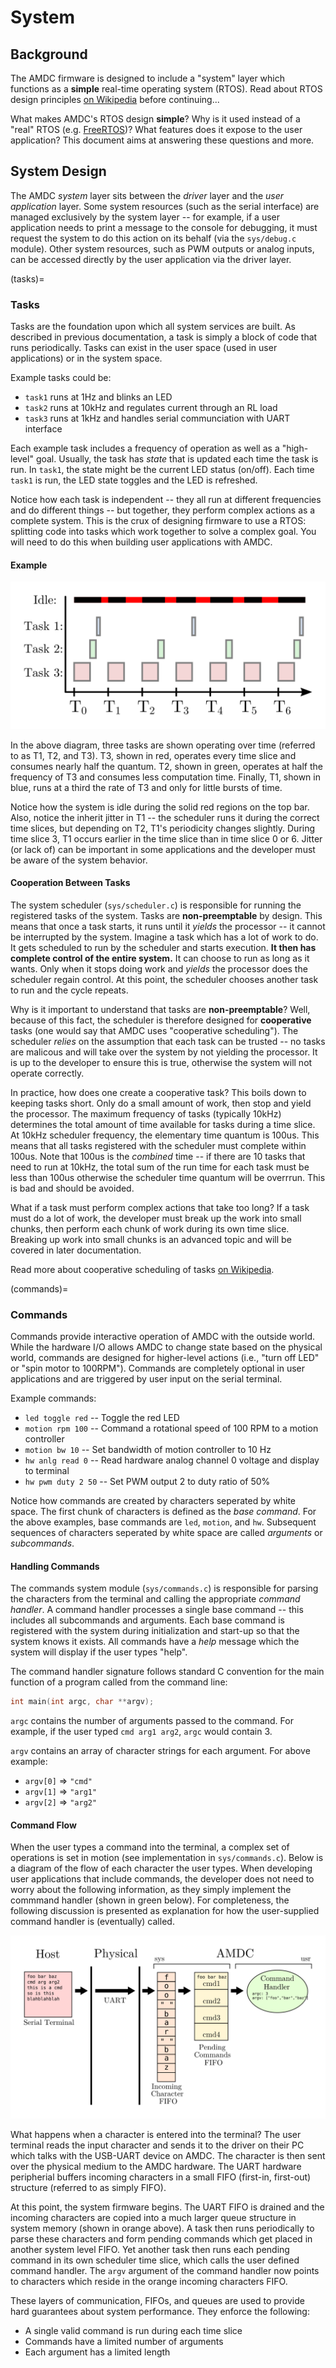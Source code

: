 # System

## Background

The AMDC firmware is designed to include a "system" layer which functions as a **simple** real-time operating system (RTOS). Read about RTOS design principles [on Wikipedia](https://en.wikipedia.org/wiki/Real-time_operating_system) before continuing...

What makes AMDC's RTOS design **simple**? Why is it used instead of a "real" RTOS (e.g. [FreeRTOS](https://www.freertos.org/))? What features does it expose to the user application? This document aims at answering these questions and more.

## System Design

The AMDC *system* layer sits between the *driver* layer and the *user application* layer. Some system resources (such as the serial interface) are managed exclusively by the system layer -- for example, if a user application needs to print a message to the console for debugging, it must request the system to do this action on its behalf (via the `sys/debug.c` module). Other system resources, such as PWM outputs or analog inputs, can be accessed directly by the user application via the driver layer.

(tasks)=
### Tasks

Tasks are the foundation upon which all system services are built. As described in previous documentation, a task is simply a block of code that runs periodically. Tasks can exist in the user space (used in user applications) or in the system space.

Example tasks could be:
- `task1` runs at 1Hz and blinks an LED
- `task2` runs at 10kHz and regulates current through an RL load
- `task3` runs at 1kHz and handles serial communciation with UART interface

Each example task includes a frequency of operation as well as a "high-level" goal. Usually, the task has *state* that is updated each time the task is run. In `task1`, the state might be the current LED status (on/off). Each time `task1` is run, the LED state toggles and the LED is refreshed.

Notice how each task is independent -- they all run at different frequencies and do different things -- but together, they perform complex actions as a complete system. This is the crux of designing firmware to use a RTOS: splitting code into tasks which work together to solve a complex goal. You will need to do this when building user applications with AMDC.

#### Example

![tasks-example](images/tasks-example.svg)

In the above diagram, three tasks are shown operating over time (referred to as T1, T2, and T3). T3, shown in red, operates every time slice and consumes nearly half the quantum. T2, shown in green, operates at half the frequency of T3 and consumes less computation time. Finally, T1, shown in blue, runs at a third the rate of T3 and only for little bursts of time.

Notice how the system is idle during the solid red regions on the top bar. Also, notice the inherit jitter in T1 -- the scheduler runs it during the correct time slices, but depending on T2, T1's periodicity changes slightly. During time slice 3, T1 occurs earlier in the time slice than in time slice 0 or 6. Jitter (or lack of) can be important in some applications and the developer must be aware of the system behavior.

#### Cooperation Between Tasks

The system scheduler (`sys/scheduler.c`) is responsible for running the registered tasks of the system. Tasks are **non-preemptable** by design. This means that once a task starts, it runs until it *yields* the processor -- it cannot be interrupted by the system. Imagine a task which has a lot of work to do. It gets scheduled to run by the scheduler and starts execution. **It then has complete control of the entire system.** It can choose to run as long as it wants. Only when it stops doing work and *yields* the processor does the scheduler regain control. At this point, the scheduler chooses another task to run and the cycle repeats.

Why is it important to understand that tasks are **non-preemptable**? Well, because of this fact, the scheduler is therefore designed for **cooperative** tasks (one would say that AMDC uses "cooperative scheduling"). The scheduler *relies* on the assumption that each task can be trusted -- no tasks are malicous and will take over the system by not yielding the processor. It is up to the developer to ensure this is true, otherwise the system will not operate correctly.

In practice, how does one create a cooperative task? This boils down to keeping tasks short. Only do a small amount of work, then stop and yield the processor. The maximum frequency of tasks (typically 10kHz) determines the total amount of time available for tasks during a time slice. At 10kHz scheduler frequency, the elementary time quantum is 100us. This means that all tasks registered with the scheduler must complete within 100us. Note that 100us is the *combined* time -- if there are 10 tasks that need to run at 10kHz, the total sum of the run time for each task must be less than 100us otherwise the scheduler time quantum will be overrrun. This is bad and should be avoided. 

What if a task must perform complex actions that take too long? If a task must do a lot of work, the developer must break up the work into small chunks, then perform each chunk of work during its own time slice. Breaking up work into small chunks is an advanced topic and will be covered in later documentation.

Read more about cooperative scheduling of tasks [on Wikipedia](https://en.wikipedia.org/wiki/Cooperative_multitasking).

(commands)=
### Commands

Commands provide interactive operation of AMDC with the outside world. While the hardware I/O allows AMDC to change state based on the physical world, commands are designed for higher-level actions (i.e., "turn off LED" or "spin motor to 100RPM"). Commands are completely optional in user applications and are triggered by user input on the serial terminal.

Example commands:
- `led toggle red` -- Toggle the red LED
- `motion rpm 100` -- Command a rotational speed of 100 RPM to a motion controller
- `motion bw 10` -- Set bandwidth of motion controller to 10 Hz
- `hw anlg read 0` -- Read hardware analog channel 0 voltage and display to terminal
- `hw pwm duty 2 50` -- Set PWM output 2 to duty ratio of 50%

Notice how commands are created by characters seperated by white space. The first chunk of characters is defined as the *base command*. For the above examples, base commands are `led`, `motion`, and `hw`. Subsequent sequences of characters seperated by white space are called *arguments* or *subcommands*.

#### Handling Commands

The commands system module (`sys/commands.c`) is responsible for parsing the characters from the terminal and calling the appropriate *command handler*. A command handler processes a single base command -- this includes all subcommands and arguments. Each base command is registered with the system during initialization and start-up so that the system knows it exists. All commands have a *help* message which the system will display if the user types "help".

The command handler signature follows standard C convention for the main function of a program called from the command line:

```C
int main(int argc, char **argv);
```

`argc` contains the number of arguments passed to the command. For example, if the user typed `cmd arg1 arg2`, `argc` would contain 3.

`argv` contains an array of character strings for each argument. For above example:
- `argv[0]` => `"cmd"`
- `argv[1]` => `"arg1"`
- `argv[2]` => `"arg2"`

#### Command Flow

When the user types a command into the terminal, a complex set of operations is set in motion (see implementation in `sys/commands.c`). Below is a diagram of the flow of each character the user types. When developing user applications that include commands, the developer does not need to worry about the following information, as they simply implement the commmand handler (shown in green below). For completeness, the following discussion is presented as explanation for how the user-supplied command handler is (eventually) called.

![cmd-flow](images/cmd-flow.svg)

What happens when a character is entered into the terminal? The user terminal reads the input character and sends it to the driver on their PC which talks with the USB-UART device on AMDC. The character is then sent over the physical medium to the AMDC hardware. The UART hardware peripherial buffers incoming characters in a small FIFO (first-in, first-out) structure (referred to as simply FIFO).

At this point, the system firmware begins. The UART FIFO is drained and the incoming characters are copied into a much larger queue structure in system memory (shown in orange above). A task then runs periodically to parse these characters and form pending commands which get placed in another system level FIFO. Yet another task then runs each pending command in its own scheduler time slice, which calls the user defined command handler. The `argv` argument of the command handler now points to characters which reside in the orange incoming characters FIFO.

These layers of communication, FIFOs, and queues are used to provide hard guarantees about system performance. They enforce the following:
- A single valid command is run during each time slice
- Commands have a limited number of arguments
- Each argument has a limited length